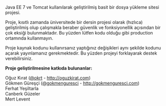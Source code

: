 Java EE 7 ve Tomcat kullanılarak geliştirilmiş basit bir dosya yükleme sitesi projesi.

Proje, kısıtlı zamanda üniversitede bir dersin projesi olarak (hızlıca) geliştirilmiş olup çalışmakla beraber güvenlik ve fonksiyonellik açısından bir çok eksiği bulunmaktadır. Bu yüzden lütfen kodu olduğu gibi production ortamında kullanmayın.

Proje kaynak kodunu kullanırsanız yaptığınız değişikleri aynı şekilde kodunu açarak yayınlamanız gerekmektedir. Bu yüzden projeyi forklayarak destek verebilirsiniz.

<strong>Proje geliştirilmesine katkıda bulunanlar:</strong>

Oğuz Kırat (<a href="http://github.com/okrt">@okrt</a> - http://oguzkirat.com) <br>
Gökmen Güreşçi (<a href="http://github.com/gokmenguresci">@gokmenguresci</a> - http://gokmenguresci.com)<br>
Ferhat Yeşiltarla<br>
Canberk Güzeler<br>
Mert Levent
